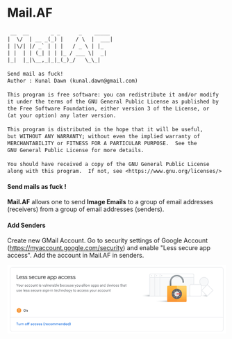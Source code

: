 # Mail.AF

```
 __  __       _ _      _    _____
|  \/  | __ _(_) |    / \  |  ___|
| |\/| |/ _` | | |   / _ \ | |_
| |  | | (_| | | |_ / ___ \|  _|
|_|  |_|\__,_|_|_(_)_/   \_\_|

Send mail as fuck!
Author : Kunal Dawn (kunal.dawn@gmail.com)

This program is free software: you can redistribute it and/or modify
it under the terms of the GNU General Public License as published by
the Free Software Foundation, either version 3 of the License, or
(at your option) any later version.

This program is distributed in the hope that it will be useful,
but WITHOUT ANY WARRANTY; without even the implied warranty of
MERCHANTABILITY or FITNESS FOR A PARTICULAR PURPOSE.  See the
GNU General Public License for more details.

You should have received a copy of the GNU General Public License
along with this program.  If not, see <https://www.gnu.org/licenses/>
```

#### Send mails as fuck !
**Mail.AF** allows one to send **Image Emails** to a group of email addresses (receivers) from a group of email addresses (senders).

#### Add Senders
Create new GMail Account.
Go to security settings of Google Account (https://myaccount.google.com/security) and enable "Less secure app access".
Add the account in Mail.AF in senders.

![Security](docs/secure_apps.png)